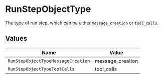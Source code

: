 # RunStepObjectType

The type of run step, which can be either `message_creation` or `tool_calls`.


## Values

| Name                               | Value                              |
| ---------------------------------- | ---------------------------------- |
| `RunStepObjectTypeMessageCreation` | message_creation                   |
| `RunStepObjectTypeToolCalls`       | tool_calls                         |